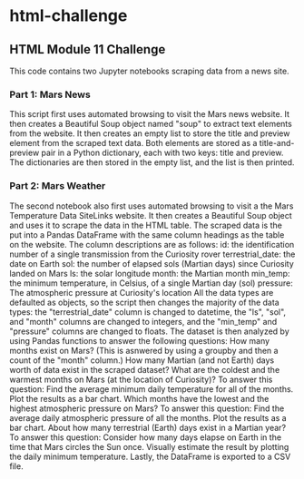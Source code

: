 # html-challenge
## HTML Module 11 Challenge
This code contains two Jupyter notebooks scraping data from a news site.

### Part 1: Mars News
This script first uses automated browsing to visit the Mars news website. It then creates a Beautiful Soup object named "soup" to extract text elements from the website. It then creates an empty list to store the title and preview element from the scraped text data. Both elements are stored as a title-and-preview pair in a Python dictionary, each with two keys: title and preview. The dictionaries are then stored in the empty list, and the list is then printed.

### Part 2: Mars Weather
The second notebook also first uses automated browsing to visit a the Mars Temperature Data SiteLinks website. It then creates a Beautiful Soup object and uses it to scrape the data in the HTML table. The scraped data is the put into a Pandas DataFrame with the same column headings as the table on the website. The column descriptions are as follows:
id: the identification number of a single transmission from the Curiosity rover
terrestrial_date: the date on Earth
sol: the number of elapsed sols (Martian days) since Curiosity landed on Mars
ls: the solar longitude
month: the Martian month
min_temp: the minimum temperature, in Celsius, of a single Martian day (sol)
pressure: The atmospheric pressure at Curiosity's location
All the data types are defaulted as objects, so the script then changes the majority of the data types: the "terrestrial_date" column is changed to datetime, the "ls", "sol", and "month" columns are changed to integers, and the "min_temp" and "pressure" columns are changed to floats. The dataset is then analyzed by using Pandas functions to answer the following questions:
How many months exist on Mars? (This is asnwered by using a groupby and then a count of the "month" column.)
How many Martian (and not Earth) days worth of data exist in the scraped dataset?
What are the coldest and the warmest months on Mars (at the location of Curiosity)? To answer this question:
Find the average minimum daily temperature for all of the months.
Plot the results as a bar chart.
Which months have the lowest and the highest atmospheric pressure on Mars? To answer this question:
Find the average daily atmospheric pressure of all the months.
Plot the results as a bar chart.
About how many terrestrial (Earth) days exist in a Martian year? To answer this question:
Consider how many days elapse on Earth in the time that Mars circles the Sun once.
Visually estimate the result by plotting the daily minimum temperature.
Lastly, the DataFrame is exported to a CSV file.
